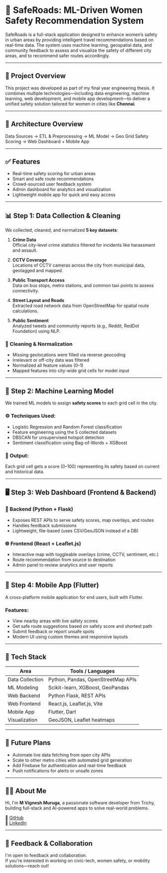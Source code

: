 # 🚦 SafeRoads: ML-Driven Women Safety Recommendation System

SafeRoads is a full-stack application designed to enhance women’s safety in urban areas by providing intelligent travel recommendations based on real-time data. The system uses machine learning, geospatial data, and community feedback to assess and visualize the safety of different city areas, and to recommend safer routes accordingly.

---

## 📌 Project Overview

This project was developed as part of my final year engineering thesis. It combines multiple technologies—including data engineering, machine learning, web development, and mobile app development—to deliver a unified safety solution tailored for women in cities like **Chennai**.

---

## 🔧 Architecture Overview

Data Sources → ETL & Preprocessing → ML Model → Geo Grid Safety Scoring → Web Dashboard + Mobile App


---

## ✅ Features

- Real-time safety scoring for urban areas
- Smart and safe route recommendations
- Crowd-sourced user feedback system
- Admin dashboard for analytics and visualization
- Lightweight mobile app for quick and easy access

---

## 📊 Step 1: Data Collection & Cleaning

We collected, cleaned, and normalized **5 key datasets**:

1. **Crime Data**  
   Official city-level crime statistics filtered for incidents like harassment and assault.

2. **CCTV Coverage**  
   Locations of CCTV cameras across the city from municipal data, geotagged and mapped.

3. **Public Transport Access**  
   Data on bus stops, metro stations, and common taxi points to assess connectivity.

4. **Street Layout and Roads**  
   Extracted road network data from OpenStreetMap for spatial route calculations.

5. **Public Sentiment**  
   Analyzed tweets and community reports (e.g., Reddit, RedDot Foundation) using NLP.

### 🧼 Cleaning & Normalization

- Missing geolocations were filled via reverse geocoding  
- Irrelevant or off-city data was filtered  
- Normalized all feature values (0–1)  
- Mapped features into city-wide grid cells for model input

---

## 🧠 Step 2: Machine Learning Model

We trained ML models to assign **safety scores** to each grid cell in the city.

### ⚙️ Techniques Used:

- Logistic Regression and Random Forest classification  
- Feature engineering using the 5 collected datasets  
- DBSCAN for unsupervised hotspot detection  
- Sentiment classification using Bag-of-Words + XGBoost

### 🔎 Output:

Each grid cell gets a score (0–100) representing its safety based on current and historical data.

---

## 🖥️ Step 3: Web Dashboard (Frontend & Backend)

### 🔗 Backend (Python + Flask)

- Exposes REST APIs to serve safety scores, map overlays, and routes  
- Handles feedback submissions  
- Lightweight, file-based (uses CSV/GeoJSON instead of a DB)

### 🌐 Frontend (React + Leaflet.js)

- Interactive map with toggleable overlays (crime, CCTV, sentiment, etc.)  
- Route recommendation from source to destination  
- Admin panel to review analytics and user reports

---

## 📱 Step 4: Mobile App (Flutter)

A cross-platform mobile application for end users, built with Flutter.

### Features:

- View nearby areas with live safety scores  
- Get safe route suggestions based on safety score and shortest path  
- Submit feedback or report unsafe spots  
- Modern UI using custom themes and responsive layouts

---

## 🧰 Tech Stack

| Area              | Tools / Languages                   |
|-------------------|--------------------------------------|
| Data Collection   | Python, Pandas, OpenStreetMap APIs   |
| ML Modeling       | Scikit-learn, XGBoost, GeoPandas     |
| Web Backend       | Python Flask, REST APIs              |
| Web Frontend      | React.js, Leaflet.js, Vite           |
| Mobile App        | Flutter, Dart                        |
| Visualization     | GeoJSON, Leaflet heatmaps            |

---


## 🚀 Future Plans

- Automate live data fetching from open city APIs  
- Scale to other metro cities with automated grid generation  
- Add Firebase for authentication and real-time feedback  
- Push notifications for alerts or unsafe zones

---

## 🙋‍♂️ About Me

Hi, I'm **M Vignesh Muruga**, a passionate software developer from Trichy, building full-stack and AI-powered apps to solve real-world problems.

📌 [GitHub](https://github.com/Vickytech16)  
📌 [LinkedIn](https://www.linkedin.com/in/vignesh-muruga-m-92762b229/)

---

## 💬 Feedback & Collaboration

I'm open to feedback and collaboration.  
If you're interested in working on civic-tech, women safety, or mobility solutions—reach out!



